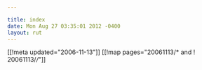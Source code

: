 ```yaml
---

title: index
date: Mon Aug 27 03:35:01 2012 -0400
layout: rut
---
```


[[!meta updated="2006-11-13"]]
[[!map pages="20061113/* and ! 20061113/*/*"]]

